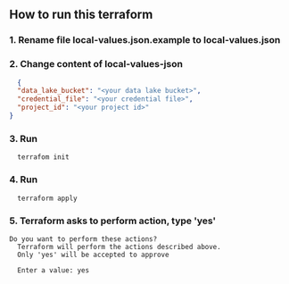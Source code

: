 ## How to run this terraform

### 1. Rename file local-values.json.example to local-values.json
### 2. Change content of local-values-json
```json
  {
  "data_lake_bucket": "<your data lake bucket>",
  "credential_file": "<your credential file>",
  "project_id": "<your project id>"
}
```
### 3. Run
```shell
  terrafom init
``` 
### 4. Run
```shell
  terraform apply
```
### 5. Terraform asks to perform action, type 'yes'
```shell
Do you want to perform these actions?
  Terraform will perform the actions described above.
  Only 'yes' will be accepted to approve

  Enter a value: yes
```